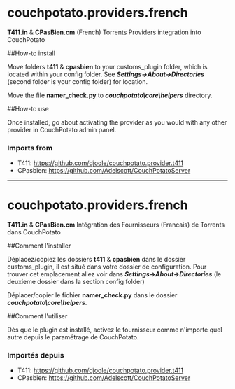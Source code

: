 couchpotato.providers.french
============================

**T411.in** & **CPasBien.cm** (French) Torrents Providers integration into CouchPotato

##How-to install

Move folders **t411** & **cpasbien** to your customs_plugin folder, which is located within your config folder. See ***Settings->About->Directories*** (second folder is your config folder) for location. 

Move the file **namer_check.py** to ***couchpotato\core\helpers*** directory.

##How-to use

Once installed, go about activating the provider as you would with any other provider in CouchPotato admin panel.

### Imports from
- T411: https://github.com/djoole/couchpotato.provider.t411
- CPasbien: https://github.com/Adelscott/CouchPotatoServer

---


couchpotato.providers.french
============================

**T411.in** & **CPasBien.cm** Intégration des Fournisseurs (Francais) de Torrents dans CouchPotato

##Comment l'installer

Déplacez/copiez les dossiers **t411** & **cpasbien** dans le dossier customs_plugin, il est situé dans votre dossier de configuration. Pour trouver cet emplacement allez voir dans ***Settings->About->Directories*** (le deuxieme dossier dans la section config folder)

Déplacer/copier le fichier **namer_check.py** dans le dossier ***couchpotato\core\helpers***.

##Comment l'utiliser

Dès que le plugin est installé, activez le fournisseur comme n'importe quel autre depuis le paramétrage de CouchPotato.

### Importés depuis
- T411: https://github.com/djoole/couchpotato.provider.t411
- CPasbien: https://github.com/Adelscott/CouchPotatoServer
